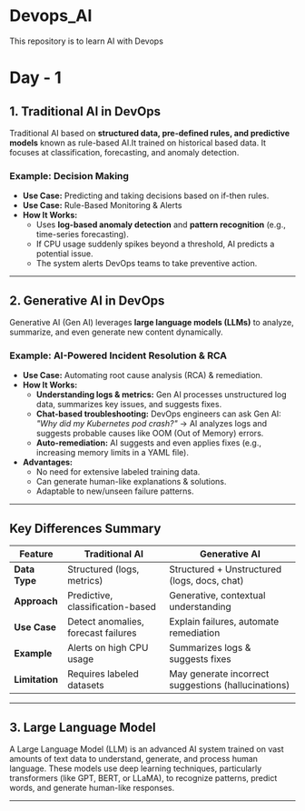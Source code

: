 # Devops_AI
This repository is to learn AI with Devops
# Day - 1 

## 1. Traditional AI in DevOps
Traditional AI based on  **structured data, pre-defined rules, and predictive models** known as rule-based AI.It trained on historical based data. It focuses at classification, forecasting, and anomaly detection.

### Example: Decision Making
- **Use Case:** Predicting and taking decisions based on if-then rules.
-  **Use Case:** Rule-Based Monitoring & Alerts 
- **How It Works:**  
  - Uses **log-based anomaly detection** and **pattern recognition** (e.g., time-series forecasting).  
  - If CPU usage suddenly spikes beyond a threshold, AI predicts a potential issue.  
  - The system alerts DevOps teams to take preventive action.  
---

## 2. Generative AI in DevOps
Generative AI (Gen AI) leverages **large language models (LLMs)** to analyze, summarize, and even generate new content dynamically.

### Example: AI-Powered Incident Resolution & RCA
- **Use Case:** Automating root cause analysis (RCA) & remediation.  
- **How It Works:**  
  - **Understanding logs & metrics:** Gen AI processes unstructured log data, summarizes key issues, and suggests fixes.  
  - **Chat-based troubleshooting:** DevOps engineers can ask Gen AI:  
    _"Why did my Kubernetes pod crash?"_ → AI analyzes logs and suggests probable causes like OOM (Out of Memory) errors.  
  - **Auto-remediation:** AI suggests and even applies fixes (e.g., increasing memory limits in a YAML file).  
- **Advantages:**  
  - No need for extensive labeled training data.  
  - Can generate human-like explanations & solutions.  
  - Adaptable to new/unseen failure patterns.  

---

## Key Differences Summary

| Feature            | Traditional AI                     | Generative AI                     |
|-------------------|--------------------------------|--------------------------------|
| **Data Type**      | Structured (logs, metrics)    | Structured + Unstructured (logs, docs, chat)  |
| **Approach**       | Predictive, classification-based | Generative, contextual understanding |
| **Use Case**       | Detect anomalies, forecast failures | Explain failures, automate remediation |
| **Example**        | Alerts on high CPU usage       | Summarizes logs & suggests fixes |
| **Limitation**     | Requires labeled datasets     | May generate incorrect suggestions (hallucinations) |

---

## 3. Large Language Model
A Large Language Model (LLM) is an advanced AI system trained on vast amounts of text data to understand, generate, and process human language. These models use deep learning techniques, particularly transformers (like GPT, BERT, or LLaMA), to recognize patterns, predict words, and generate human-like responses.

---
